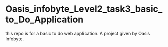 # Oasis_infobyte_Level2_task3_basic_to_Do_Application
this repo is for a basic to do web application. A project given by Oasis Infobyte.

